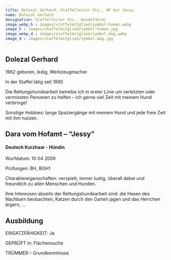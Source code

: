 ```yaml
---
title: Dolezal Gerhard, Staffelleiter Stv., HF mit Jessy
name: Dolezal Gerhard
designation: Staffelleiter Stv., Hundeführer
image_webp_h : images/staffelmitglied/symbol-human.webp
image_h : images/staffelmitglied/symbol-human.jpg
image_webp_d : images/staffelmitglied/symbol-dog.webp
image_d : images/staffelmitglied/symbol-dog.jpg
---
```

## Dolezal Gerhard
1962 geboren, ledig, Werkzeugmacher

In der Staffel tätig seit 1990

Die Rettungshundearbeit betreibe ich in erster Linie um verletzten oder vermissten Personen zu helfen – ich gerne viel Zeit mit meinem Hund verbringe!

Sonstige Hobbies: lange Spaziergänge mit meinem Hund und jede freie Zeit mit ihm nutzen.

## Dara vom Hofamt – “Jessy”
#### Deutsch Kurzhaar - Hündin
Wurfdatum: 10 04 2009

Prüfungen: BH, BGH1

Charaktereigenschaften: verspielt, immer lustig, überall dabei und freundlich zu allen Menschen und Hunden.

Ihre Interessen abseits der Rettungshundearbeit sind: die Hasen des Nachbarn beobachten, Katzen durch den Garten jagen und das Herrchen ärgern, …

## Ausbildung
EINSATZFÄHIGKEIT:  Ja

GEPRÜFT in: Flächensuche

TRÜMMER – Grundkenntnisse